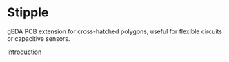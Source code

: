 # Stipple
gEDA PCB extension for cross-hatched polygons, useful for flexible circuits or capacitive sensors.

[Introduction](/docs/index.html)
